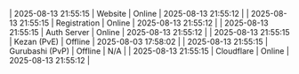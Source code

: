 | 2025-08-13 21:55:15 | Website | Online | 2025-08-13 21:55:12 |
| 2025-08-13 21:55:15 | Registration | Online | 2025-08-13 21:55:12 |
| 2025-08-13 21:55:15 | Auth Server | Online | 2025-08-13 21:55:12 |
| 2025-08-13 21:55:15 | Kezan (PvE) | Offline | 2025-08-03 17:58:02 |
| 2025-08-13 21:55:15 | Gurubashi (PvP) | Offline | N/A |
| 2025-08-13 21:55:15 | Cloudflare | Online | 2025-08-13 21:55:12 |

